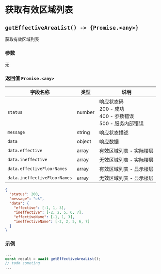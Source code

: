 # 获取有效区域列表

## `getEffectiveAreaList() -> {Promise.<any>}`

获取有效区域列表

### 参数

无

### 返回值 `Promise.<any>`

| 字段名称               | 类型   | 说明                                                                   |
| ---------------------- | ------ | ---------------------------------------------------------------------- |
| `status`               | number | 响应状态码<br />200 - 成功<br />400 - 参数错误<br />500 - 服务内部错误 |
| `message`              | string | 响应状态描述                                                           |
| `data`                 | object | 响应数据                                                               |
| `data.effective`       | array  | 有效区域列表 - 实际楼层                                                |
| `data.ineffective`     | array  | 无效区域列表 - 实际楼层                                                |
| `data.effectiveFloorNames`   | array  | 有效区域列表 - 显示楼层                                                |
| `data.ineffectiveFloorNames` | array  | 无效区域列表 - 显示楼层                                                |

```json
{
  "status": 200,
  "message": "ok",
  "data": {
    "effective": [-1, 1, 3],
    "ineffective": [-2, 2, 5, 6, 7],
    "effectiveName": [-1, 1, 3],
    "ineffectiveName": [-2, 2, 5, 6, 7]
  }
}
```

### 示例

```typescript
...
const result = await getEffectiveAreaList();
// todo someting
...
```
